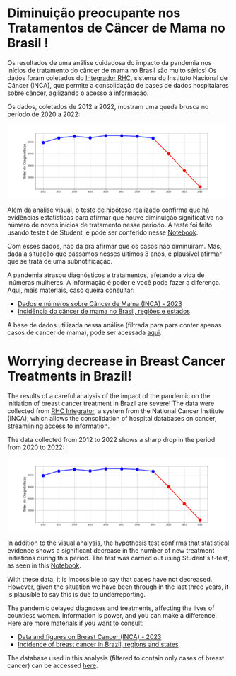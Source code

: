 # Diminuição preocupante nos Tratamentos de Câncer de Mama no Brasil !

Os resultados de uma análise cuidadosa do impacto da pandemia nos inícios de tratamento do câncer de mama no Brasil são muito sérios! Os dados foram coletados do [Integrador RHC](https://irhc.inca.gov.br/RHCNet/visualizaTabNetExterno.action), sistema do Instituto Nacional de Câncer (INCA), que permite a consolidação de bases de dados hospitalares sobre câncer, agilizando o acesso à informação.

Os dados, coletados de 2012 a 2022, mostram uma queda brusca no período de 2020 a 2022:

![Tratamentos iniciados por ano](images/diagnosticos.png)

Além da análise visual, o teste de hipótese realizado confirma que há evidências estatísticas para afirmar que houve diminuição significativa no número de novos inícios de tratamento nesse período. A teste foi feito usando teste t de Student, e pode ser conferido nesse [Notebook]().

Com esses dados, não dá pra afirmar que os casos não diminuíram. Mas, dada a situação que passamos nesses últimos 3 anos, é plausível afirmar que se trata de uma subnotificação. 

A pandemia atrasou diagnósticos e tratamentos, afetando a vida de inúmeras mulheres. A informação é poder e você pode fazer a diferença. Aqui, mais materiais, caso queira consultar:

* [Dados e números sobre Câncer de Mama (INCA) - 2023](https://www.inca.gov.br/sites/ufu.sti.inca.local/files//media/document//relatorio_dados-e-numeros-ca-mama-2023.pdf)
* [Incidência do câncer de mama no Brasil, regiões e estados](https://www.gov.br/inca/pt-br/assuntos/gestor-e-profissional-de-saude/controle-do-cancer-de-mama/dados-e-numeros/incidencia)

A base de dados utilizada nessa análise (filtrada para para conter apenas casos de cancer de mama), pode ser acessada [aqui](https://github.com/mvoassis/brazil-breast-cancer-2023/blob/main/dataset/cancer_mama_12_22.rar). 

# Worrying decrease in Breast Cancer Treatments in Brazil!

The results of a careful analysis of the impact of the pandemic on the initiation of breast cancer treatment in Brazil are severe! The data were collected from [RHC Integrator](https://irhc.inca.gov.br/RHCNet/visualizaTabNetExterno.action), a system from the National Cancer Institute (INCA), which allows the consolidation of hospital databases on cancer, streamlining access to information.

The data collected from 2012 to 2022 shows a sharp drop in the period from 2020 to 2022:

![Treatment started per year](images/diagnosticos.png)

In addition to the visual analysis, the hypothesis test confirms that statistical evidence shows a significant decrease in the number of new treatment initiations during this period. The test was carried out using Student's t-test, as seen in this [Notebook]().

With these data, it is impossible to say that cases have not decreased. However, given the situation we have been through in the last three years, it is plausible to say this is due to underreporting.

The pandemic delayed diagnoses and treatments, affecting the lives of countless women. Information is power, and you can make a difference. Here are more materials if you want to consult:

* [Data and figures on Breast Cancer (INCA) - 2023](https://www.inca.gov.br/sites/ufu.sti.inca.local/files//media/document//relatorio_dados-e-numeros-ca-mama-2023.pdf)
* [Incidence of breast cancer in Brazil, regions and states](https://www.gov.br/inca/pt-br/assuntos/gestor-e-profissional-de-saude/controle-do-cancer-de-breast/data-and-numbers/incidence)

The database used in this analysis (filtered to contain only cases of breast cancer) can be accessed [here](https://github.com/mvoassis/brazil-breast-cancer-2023/blob/main/dataset/cancer_mama_12_22.rar).
